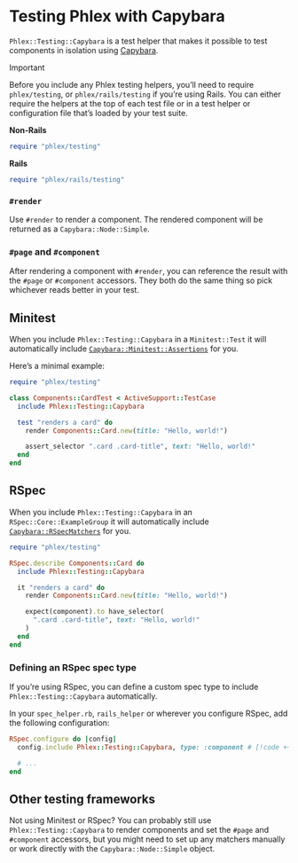 # Testing Phlex with Capybara

`Phlex::Testing::Capybara` is a test helper that makes it possible to test components in isolation using [Capybara](https://teamcapybara.github.io/capybara/).

> [!IMPORTANT]
> Before you include any Phlex testing helpers, you’ll need to require `phlex/testing`, or `phlex/rails/testing` if you’re using Rails. You can either require the helpers at the top of each test file or in a test helper or configuration file that’s loaded by your test suite.
>
> **Non-Rails**
>
> ```ruby
> require "phlex/testing"
> ```
>
> **Rails**
>
> ```ruby
> require "phlex/rails/testing"
> ```

### `#render`

Use `#render` to render a component. The rendered component will be returned as a `Capybara::Node::Simple`.

### `#page` and `#component`

After rendering a component with `#render`, you can reference the result with the `#page` or `#component` accessors. They both do the same thing so pick whichever reads better in your test.

## Minitest

When you include `Phlex::Testing::Capybara` in a `Minitest::Test` it will automatically include [`Capybara::Minitest::Assertions`](https://www.rubydoc.info/gems/capybara/Capybara/Minitest/Assertions) for you.

Here’s a minimal example:

```ruby
require "phlex/testing"

class Components::CardTest < ActiveSupport::TestCase
  include Phlex::Testing::Capybara

  test "renders a card" do
    render Components::Card.new(title: "Hello, world!")

    assert_selector ".card .card-title", text: "Hello, world!"
  end
end
```

## RSpec

When you include `Phlex::Testing::Capybara` in an `RSpec::Core::ExampleGroup` it will automatically include [`Capybara::RSpecMatchers`](https://rubydoc.info/github/jnicklas/capybara/master/Capybara/RSpecMatchers) for you.

```ruby
require "phlex/testing"

RSpec.describe Components::Card do
  include Phlex::Testing::Capybara

  it "renders a card" do
    render Components::Card.new(title: "Hello, world!")

    expect(component).to have_selector(
      ".card .card-title", text: "Hello, world!"
    )
  end
end
```

### Defining an RSpec spec type

If you’re using RSpec, you can define a custom spec type to include `Phlex::Testing::Capybara` automatically.

In your `spec_helper.rb`, `rails_helper` or wherever you configure RSpec, add the following configuration:

```ruby
RSpec.configure do |config|
  config.include Phlex::Testing::Capybara, type: :component # [!code ++:1]

  # ...
end
```

## Other testing frameworks

Not using Minitest or RSpec? You can probably still use `Phlex::Testing::Capybara` to render components and set the `#page` and `#component` accessors, but you might need to set up any matchers manually or work directly with the `Capybara::Node::Simple` object.

